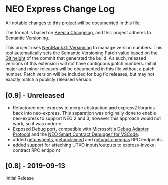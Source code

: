 # NEO Express Change Log

All notable changes to this project will be documented in this file.

The format is based on [Keep a Changelog](https://keepachangelog.com/en/1.0.0/),
and this project adheres to [Semantic Versioning](https://semver.org/spec/v2.0.0.html).

This project uses [NerdBank.GitVersioning](https://github.com/AArnott/Nerdbank.GitVersioning)
to manage version numbers. This tool automatically sets the Semantic Versioning Patch
value based on the [Git height](https://github.com/AArnott/Nerdbank.GitVersioning#what-is-git-height)
of the commit that generated the build. As such, released versions of this extension
will not have contiguous patch numbers. Initial major and minor releases will be documented
in this file without a patch number. Patch version will be included for bug fix releases, but
may not exactly match a publicly released version.

## [0.9] - Unreleased

- Refactored neo-express to merge abstraction and express2 libraries back into
  neo-express. This separation was originally done to enable neo-express to support
  NEO 2 and 3, however this approach would not work, so it was undone.
- Exposed Debug port, compatible with Microsoft's
  [Debug Adapter Protocol](https://microsoft.github.io/debug-adapter-protocol/specification)
  and the [NEO Smart Contract Debugger for VSCode](https://github.com/neo-project/neo-debugger).
- added [getunspents](https://docs.neo.org/docs/en-us/reference/rpc/latest-version/api/getunspents.html),
  [getunclaimed](https://docs.neo.org/docs/en-us/reference/rpc/latest-version/api/getunclaimed.html)
  and [getunclaimedgas](https://docs.neo.org/docs/en-us/reference/rpc/latest-version/api/getunclaimedgas.html)
  RPC endpoints.
- added support for attaching UTXO inputs/outputs to express-invoke-contract RPC endpoint

## [0.8] - 2019-09-13

Initial Release
